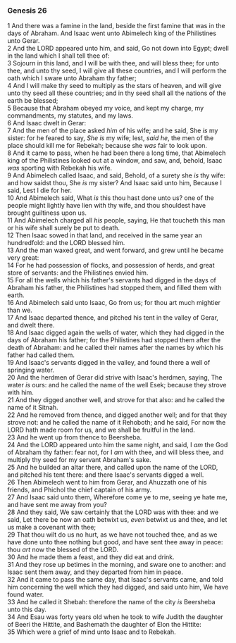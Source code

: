 ### Genesis 26

1 And there was a famine in the land, beside the first famine that was in the days of Abraham. And Isaac went unto Abimelech king of the Philistines unto Gerar.  
2 And the LORD appeared unto him, and said, Go not down into Egypt; dwell in the land which I shall tell thee of:  
3 Sojourn in this land, and I will be with thee, and will bless thee; for unto thee, and unto thy seed, I will give all these countries, and I will perform the oath which I sware unto Abraham thy father;  
4 And I will make thy seed to multiply as the stars of heaven, and will give unto thy seed all these countries; and in thy seed shall all the nations of the earth be blessed;  
5 Because that Abraham obeyed my voice, and kept my charge, my commandments, my statutes, and my laws.  
6 And Isaac dwelt in Gerar:  
7 And the men of the place asked *him* of his wife; and he said, She *is* my sister: for he feared to say, *She is* my wife; lest, *said he*, the men of the place should kill me for Rebekah; because she *was* fair to look upon.  
8 And it came to pass, when he had been there a long time, that Abimelech king of the Philistines looked out at a window, and saw, and, behold, Isaac *was* sporting with Rebekah his wife.  
9 And Abimelech called Isaac, and said, Behold, of a surety she *is* thy wife: and how saidst thou, She *is* my sister? And Isaac said unto him, Because I said, Lest I die for her.  
10 And Abimelech said, What *is* this thou hast done unto us? one of the people might lightly have lien with thy wife, and thou shouldest have brought guiltiness upon us.  
11 And Abimelech charged all *his* people, saying, He that toucheth this man or his wife shall surely be put to death.  
12 Then Isaac sowed in that land, and received in the same year an hundredfold: and the LORD blessed him.  
13 And the man waxed great, and went forward, and grew until he became very great:  
14 For he had possession of flocks, and possession of herds, and great store of servants: and the Philistines envied him.  
15 For all the wells which his father's servants had digged in the days of Abraham his father, the Philistines had stopped them, and filled them with earth.  
16 And Abimelech said unto Isaac, Go from us; for thou art much mightier than we.  
17 And Isaac departed thence, and pitched his tent in the valley of Gerar, and dwelt there.  
18 And Isaac digged again the wells of water, which they had digged in the days of Abraham his father; for the Philistines had stopped them after the death of Abraham: and he called their names after the names by which his father had called them.  
19 And Isaac's servants digged in the valley, and found there a well of springing water.  
20 And the herdmen of Gerar did strive with Isaac's herdmen, saying, The water *is* ours: and he called the name of the well Esek; because they strove with him.  
21 And they digged another well, and strove for that also: and he called the name of it Sitnah.  
22 And he removed from thence, and digged another well; and for that they strove not: and he called the name of it Rehoboth; and he said, For now the LORD hath made room for us, and we shall be fruitful in the land.  
23 And he went up from thence to Beersheba.  
24 And the LORD appeared unto him the same night, and said, I *am* the God of Abraham thy father: fear not, for I *am* with thee, and will bless thee, and multiply thy seed for my servant Abraham's sake.  
25 And he builded an altar there, and called upon the name of the LORD, and pitched his tent there: and there Isaac's servants digged a well.  
26 Then Abimelech went to him from Gerar, and Ahuzzath one of his friends, and Phichol the chief captain of his army.  
27 And Isaac said unto them, Wherefore come ye to me, seeing ye hate me, and have sent me away from you?  
28 And they said, We saw certainly that the LORD was with thee: and we said, Let there be now an oath betwixt us, *even* betwixt us and thee, and let us make a covenant with thee;  
29 That thou wilt do us no hurt, as we have not touched thee, and as we have done unto thee nothing but good, and have sent thee away in peace: thou *art* now the blessed of the LORD.  
30 And he made them a feast, and they did eat and drink.  
31 And they rose up betimes in the morning, and sware one to another: and Isaac sent them away, and they departed from him in peace.  
32 And it came to pass the same day, that Isaac's servants came, and told him concerning the well which they had digged, and said unto him, We have found water.  
33 And he called it Shebah: therefore the name of the city *is* Beersheba unto this day.  
34 And Esau was forty years old when he took to wife Judith the daughter of Beeri the Hittite, and Bashemath the daughter of Elon the Hittite:  
35 Which were a grief of mind unto Isaac and to Rebekah.  
